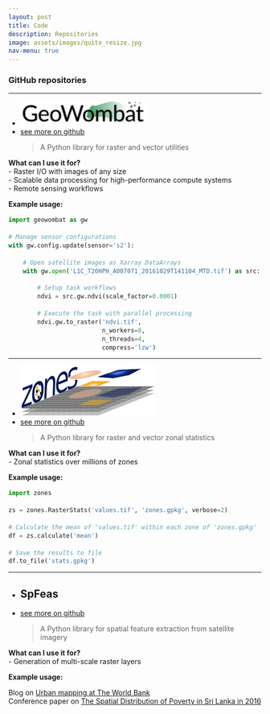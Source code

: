 ```yaml
---
layout: post
title: Code
description: Repositories
image: assets/images/quito_resize.jpg
nav-menu: true
---
```


<div class="6u$ 12u$(medium)">

<!-- Buttons -->
<h3>GitHub repositories</h3>

<hr>

<ul class="actions">
    <li><img src="assets/images/gw_logo.png" height="50px" /></li>
	<li><a href="https://geowombat.readthedocs.io" class="button">see more on github</a></li>
	<blockquote>A Python library for raster and vector utilities</blockquote> 
</ul>

<p>
<div>
<b>What can I use it for?</b>
</div>
<div>- Raster I/O with images of any size</div>
<div>- Scalable data processing for high-performance compute systems</div>
<div>- Remote sensing workflows</div>
</p>

<b>Example usage:</b>

</div>

```python
import geowombat as gw

# Manage sensor configurations
with gw.config.update(sensor='s2'):

    # Open satellite images as Xarray DataArrays
    with gw.open('L1C_T20HPH_A007071_20161029T141104_MTD.tif') as src:
    
        # Setup task workflows
        ndvi = src.gw.ndvi(scale_factor=0.0001)

        # Execute the task with parallel processing
        ndvi.gw.to_raster('ndvi.tif',
                          n_workers=8,
                          n_threads=4,
                          compress='lzw')
```

<hr>

<div class="6u$ 12u$(medium)">

<ul class="actions">
    <li><img src="assets/images/zones_logo.png" height="100px" /></li>
    <li><a href="https://github.com/jgrss/zones" class="button">see more on github</a></li>
	<blockquote>A Python library for raster and vector zonal statistics</blockquote> 
</ul>

<p>
<div>
<b>What can I use it for?</b>
</div>
<div>- Zonal statistics over millions of zones</div>
</p>

<b>Example usage:</b>

</div>

```python
import zones

zs = zones.RasterStats('values.tif', 'zones.gpkg', verbose=2)

# Calculate the mean of 'values.tif' within each zone of 'zones.gpkg'
df = zs.calculate('mean')

# Save the results to file
df.to_file('stats.gpkg')
```

<hr>

<div class="6u$ 12u$(medium)">

<ul class="actions">
    <li><h2>SpFeas</h2></li>
	<li><a href="https://jgrss.github.io/spfeas/" class="button">see more on github</a></li>
	<blockquote>A Python library for spatial feature extraction from satellite imagery</blockquote>
</ul>

<p>
<div>
<b>What can I use it for?</b>
</div>
<div>- Generation of multi-scale raster layers</div>
</p>

<b>Example usage:</b>

<div>
Blog on <a href="https://blogs.worldbank.org/latinamerica/trinidad-space-using-satellite-imagery-better-urban-management">Urban mapping at The World Bank</a>
</div>

<div>
Conference paper on <a href="http://www.iariw.org/washington/Newhouse-paper.pdf">The Spatial Distribution of Poverty in Sri Lanka in 2016</a>
</div>

</div>
